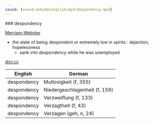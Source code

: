 ```yaml
---
sound: [sound:ankimd/english/mp3/despondency.mp3]
---
```


\### despondency

[Merriam-Webster](https://www.merriam-webster.com/dictionary/despondency)

- the state of being despondent or extremely low in spirits : dejection, hopelessness
    - sank into despondency while he was unemployed

[dict.cc](https://www.dict.cc/despondency)

| English        | German       |
| -------------- | ------------ |
| despondency | Mutlosigkeit (f, 355) |
| despondency | Niedergeschlagenheit (f, 159) |
| despondency | Verzweiflung (f, 133) |
| despondency | Verzagtheit (f, 43) |
| despondency | Verzagen (geh, n, 24) |
